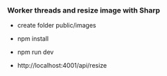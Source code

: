### Worker threads and resize image with Sharp

- create folder public/images

- npm install

- npm run dev

- http://localhost:4001/api/resize
